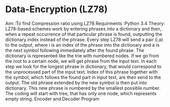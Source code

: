 # Data-Encryption (LZ78)
Aim :To find Compression ratio using LZ78
Requirments :Python 3.4
Theory:
LZ78-based schemes work by entering phrases into a dictionary and then, when a
repeat occurrence of that particular phrase is found, outputting the dictionary index
instead of the phrase.
Every step LZ78 will send a pair (i,a) to the output, where i is an index of the
phrase into the dictionary and a is the next symbol following immediately after the
found phrase. The dictionary is represented like the trie with numbered nodes. If
we go from the root to a certain node, we will get phrase from the input text.
In each step we look for the longest phrase in dictionary, that would correspond to
the unprocessed part of the input text. Index of this phrase together with the
symbol, which follows the found part in input text, are then send to the output. The
old phrase extended by the new symbol is then put into dictionary. This new phrase
is numbered by the smallest possible number.
The coding will start with tree, that has only one node, which represents empty
string.
Encoder and Decoder Program
